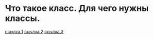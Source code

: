 # Что такое класс. Для чего нужны классы.

[ссылка 1](https://www.ibm.com/developerworks/ru/library/l-python_part_6/)
[ссылка 2](http://younglinux.info/oopython/objects.php)
[ссылка 3](http://mit.spbau.ru/files/Python_Classes.pdf)